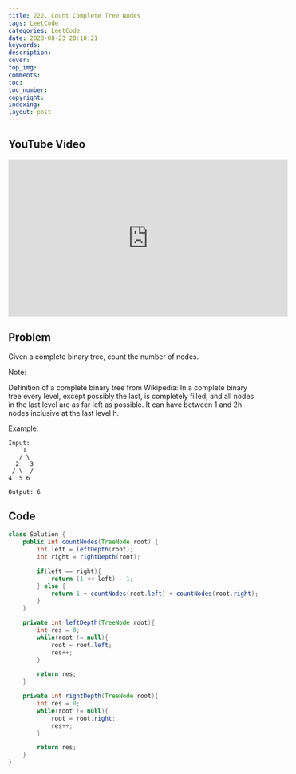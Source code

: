 ```yaml
---
title: 222. Count Complete Tree Nodes
tags: LeetCode
categories: LeetCode
date: 2020-08-23 20:10:21
keywords:
description:
cover:
top_img:
comments:
toc:
toc_number:
copyright:
indexing:
layout: post
---
```


## YouTube Video

<iframe width="560" height="315" src="https://www.youtube.com/embed/Sc9xjThM1Ag" frameborder="0" allow="accelerometer; autoplay; encrypted-media; gyroscope; picture-in-picture" allowfullscreen></iframe>

## Problem

Given a complete binary tree, count the number of nodes.

Note:

Definition of a complete binary tree from Wikipedia:
In a complete binary tree every level, except possibly the last, is completely filled, and all nodes in the last level are as far left as possible. It can have between 1 and 2h nodes inclusive at the last level h.

Example:

```
Input:
    1
   / \
  2   3
 / \  /
4  5 6

Output: 6
```

## Code

```java
class Solution {
    public int countNodes(TreeNode root) {
        int left = leftDepth(root);
        int right = rightDepth(root);

        if(left == right){
            return (1 << left) - 1;
        } else {
            return 1 + countNodes(root.left) + countNodes(root.right);
        }
    }

    private int leftDepth(TreeNode root){
        int res = 0;
        while(root != null){
            root = root.left;
            res++;
        }

        return res;
    }

    private int rightDepth(TreeNode root){
        int res = 0;
        while(root != null){
            root = root.right;
            res++;
        }

        return res;
    }
}
```
